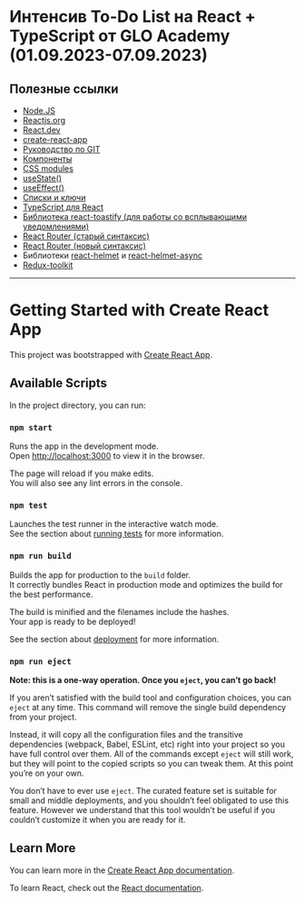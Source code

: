 # Интенсив To-Do List на React + TypeScript от GLO Academy (01.09.2023-07.09.2023)
## Полезные ссылки
- [Node.JS](https://nodejs.org/en)
- [Reactjs.org](https://ru.legacy.reactjs.org/)
- [React.dev](https://react.dev/learn)
- [create-react-app](https://create-react-app.dev/docs/getting-started/)
- [Руководство по GIT](https://githowto.com/ru)
- [Компоненты](https://reactdev.ru/learn/your-first-component/)
- [CSS modules](https://habr.com/ru/articles/335244/)
- [useState()](https://ru.legacy.reactjs.org/docs/hooks-intro.html)
- [useEffect()](https://ru.legacy.reactjs.org/docs/hooks-overview.html)
- [Списки и ключи](https://ru.legacy.reactjs.org/docs/lists-and-keys.html)
- [TypeScript для React](https://habr.com/ru/companies/otus/articles/456124/)
- [Библиотека react-toastify (для работы со всплывающими уведомлениями)](https://www.npmjs.com/package/react-toastify)
- [React Router (старый синтаксис)](https://v5.reactrouter.com/web/guides/quick-start)
- [React Router (новый синтаксис)](https://reactrouter.com/en/main/upgrading/v6-data)
- Библиотеки [react-helmet](https://www.npmjs.com/package/react-helmet) и [react-helmet-async](https://www.npmjs.com/package/react-helmet-async)
- [Redux-toolkit](https://redux-toolkit.js.org/tutorials/quick-start)

***

# Getting Started with Create React App

This project was bootstrapped with [Create React App](https://github.com/facebook/create-react-app).

## Available Scripts

In the project directory, you can run:

### `npm start`

Runs the app in the development mode.\
Open [http://localhost:3000](http://localhost:3000) to view it in the browser.

The page will reload if you make edits.\
You will also see any lint errors in the console.

### `npm test`

Launches the test runner in the interactive watch mode.\
See the section about [running tests](https://facebook.github.io/create-react-app/docs/running-tests) for more information.

### `npm run build`

Builds the app for production to the `build` folder.\
It correctly bundles React in production mode and optimizes the build for the best performance.

The build is minified and the filenames include the hashes.\
Your app is ready to be deployed!

See the section about [deployment](https://facebook.github.io/create-react-app/docs/deployment) for more information.

### `npm run eject`

**Note: this is a one-way operation. Once you `eject`, you can’t go back!**

If you aren’t satisfied with the build tool and configuration choices, you can `eject` at any time. This command will remove the single build dependency from your project.

Instead, it will copy all the configuration files and the transitive dependencies (webpack, Babel, ESLint, etc) right into your project so you have full control over them. All of the commands except `eject` will still work, but they will point to the copied scripts so you can tweak them. At this point you’re on your own.

You don’t have to ever use `eject`. The curated feature set is suitable for small and middle deployments, and you shouldn’t feel obligated to use this feature. However we understand that this tool wouldn’t be useful if you couldn’t customize it when you are ready for it.

## Learn More

You can learn more in the [Create React App documentation](https://facebook.github.io/create-react-app/docs/getting-started).

To learn React, check out the [React documentation](https://reactjs.org/).
